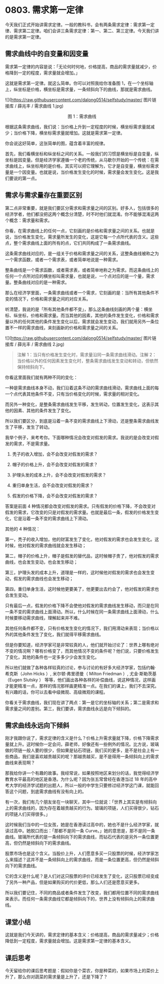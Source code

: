 # 0803. 需求第一定律

今天我们正式开始讲需求定律。一般的教科书，会有两条需求定律：需求第一定律、需求第二定律。咱们会讲三条需求定律：第一、第二、第三定律。今天我们讲的是需求第一定律。

## 需求曲线中的自变量和因变量

需求第一定律的内容是说：「无论何时何地，价格提高，商品的需求量就减少，价格降到一定的程度，需求量就会增加。」

这就是需求第一定律。就这么简单。你可以对照我给你准备图 1，在一个坐标轴上，纵坐标是价格，横坐标是需求量，一条倾斜向下的曲线，那就是需求曲线。

![](https://raw.githubusercontent.com/dalong0514/selfstudy/master/ 图片链接库 / 薛兆丰 / 需求曲线 1.jpg)

<center> 图 1：需求曲线 </center>

根据这条需求曲线，我们说：当价格上升到一定程度的时候，横坐标需求量就减少；当价格下降，横坐标需求量就增加。这就是需求第一定律。

你会说这好简单，这张简单的图，蕴含着丰富的规律。

首先，我们看横坐标和纵坐标之间的关系。一般我们的习惯是横坐标是自变量，纵坐标是因变量。但是经济学家遵循一个老的传统，从马歇尔开始的一个传统：在需求曲线上，纵坐标用的是价格，其实可以把它理解为，它才是自变量，横坐标需求量是一个因变量。也就是说，当价格发生变化的时候，需求量会发生变化。这是我们要说的第一点。

## 需求与需求量存在重要区别

第二点非常重要，就是我们要区分需求和需求量之间的区别。好多人，包括很多的经济学者，他们都没把这两个概念分清楚，时不时他们就混淆。你不能够混淆这两个概念：需求量和需求。

你看，在需求曲线上的任何一点，它刻画的是价格和需求量之间的关系。也就是说，当价格发生变化，需求量所发生的变化，这是它每一个点所代表的含义。这些点，整个需求曲线上面的所有的点，它们共同构成了一条需求曲线。

这条需求曲线对应的，是一组关于价格和需求量之间的关系，这整条曲线被称之为一个需求函数，或者一个需求表，或者简单地说是一种需求。

整条曲线是一个需求函数，或者需求表，或者简单地称之为需求。而这条曲线上的任何一个点所对应的横坐标叫需求量，也就是说，一个点对应的是一个量，需求量。整条曲线对应的是一种需求。

那么在经济学里面，一条需求曲线或者一个需求，它刻画的是：当所有其他条件不变的情况下，价格和需求量之间的对应关系。

听清楚，我说的是「所有其他条件都不变」，那么这条曲线刻画的两个量：横坐标、纵坐标，价格和需求量。而当其他的因素，其他的条件发生变化，价格和需求量以外的任何其他的条件发生变化以后，需求就会发生变动，我们就用另外一条位置不一样的需求曲线，来刻画新的价格和需求量之间的关系。

![](https://raw.githubusercontent.com/dalong0514/selfstudy/master/ 图片链接库 / 薛兆丰 / 需求曲线 2.jpg)

> 注解 1：当只有价格发生变化时，需求量沿同一条需求曲线滑动。注解 2：当价格以外的任何因素发生变化时，整条需求曲线发生变动和转动，但依然保持倾斜向下。

你看这里面我们就有两种不同的变化：

一种是需求曲线本身不动，我们沿着这条不动的需求曲线滑动，需求曲线上面的每一个点代表其他条件不变，只有当价格变化的时候，需求量的相对变化。

而另外一种变化，是整条需求曲线发生平移，发生转动，位置发生变化，这表示其他的因素、其他的条件发生了变化。

所以我们要区分，到底是沿着一条不变的需求曲线上下滑动，还是整条需求曲线发生了平移，发生了转动。

我举个例子，来考考你。下面哪种情况会改变对假发的需求。我说的是会改变对假发的需求，不是需求量。

1. 秃子的收入增加，会不会改变对假发的需求？

2. 帽子的价格上升，会不会改变对假发的需求？

3. 护理头发的成本上升，会不会改变对假发的需求？

4. 重归单身生活，会不会改变对假发的需求？

5. 假发的价格下降，会不会改变对假发的需求？

答案是前面 4 种情况都会改变对假发的需求。只有假发的价格下降，不会改变对假发的需求，它改变的只是对假发的需求量。也就是最后一条，假发的价格发生变化，它是沿着一条不变的需求曲线上下滑动。

其他的 4 种情况：

第一，秃子的收入增加，他的财富发生了变化，他对假发的需求也会发生变化。这时候，他对假发的需求曲线就会发生移动；

第二，帽子的价格上升，帽子是假发的替代品，这时候帽子贵了，他对假发的需求曲线，也会发生变动，也会发生移动；

第三，护理头发的成本上升，道理是一样的，这时候他对假发的需求也会发生变动，假发的需求曲线也会发生移动；

第四，重归单身生活，这时候他更要美了，他更要出去约会了，他对假发的需求也会发生变动。

只有最后一点，假发的价格下降不会使他对假发的需求曲线发生移动，而只是在同一条不变的需求曲线上面滑动。所以，什么时候在同一条需求曲线上面滑动，什么时候要移动需求曲线，理解起来并不难。

其他任何条件都不变，只有价格发生变化的情况下，我们用滑动来表现；当价格以外的其他条件发生了变化，我们就得平移需求曲线。

但是你要知道，经济学家可是非常较真的人，他们就开始讨论了：世界上哪有绝对不变的情况啊？哪有价格变了，而其他情况不变的条件呢？他们说，只要价格发生了变化，其他的条件也一定多多少少会发生变化。

所以他们就做了各种各样较真的讨论，参与讨论的有好多大经济学家，包括约翰·希克斯（John Hicks ）, 米尔顿·弗里德曼（ Milton Friedman ）, 尤金·斯勒茨基（Eugen Slutsky ） 等等，他们画出各种各样的补偿曲线，说这种情况，这样画才能更精准一点，那样的情况那样画更精准一点。在我们的课上，我们不去深究。有兴趣的话，你可以去看中级微观、高级微观的课程。

你看关于需求曲线，我们现在讲了两点：第一是它的坐标轴的关系；第二是需求和需求量之间的差别。第三，我们要讲，需求曲线永远是向下倾斜的。

## 需求曲线永远向下倾斜

刚才我跟你说了，需求定律的含义是什么？价格上升需求量就下降，价格下降需求量就上升。这时候你一定会问，薛老师，好像还有一些例外的情况。比方说，玻璃做的项链一般人要的很少，但如果是钻石项链，我们买的更多，是不是社会上有一些商品，我们是喜欢越贵越买的呢？那越贵越买，是不是得用一条倾斜向上的需求曲线来表现啊？

那我给你讲一个有趣的故事。我经常说，如果按照地区来划分的话，我觉得经济学教育水平最高的地区是香港。为什么呢？因为张五常曾经在香港当过 18 年的高中考大学的经济学试题的出题人，所以一般的中学生只要修过经济学这门课，就能回答这个问题，到底需求曲线有没有向上的。

有一次，我们有几个朋友坐在一块聊天，其中一位就说：「世界上其实是有倾斜向上的需求曲线的，因为存在着越贵越买的行为。玻璃的项链，人们买得很少，钻石的项链人们买得很多。」

这时候我们当中的一位女孩，她是在香港读过高中的，她也不是什么经济学家，就读过高中。她脱口而出：「那都不是同一条 Curve。」她的意思是，那不是同一条曲线。玻璃所代表的是一条倾斜向下的需求曲线，而钻石代表的是另外一条位置更高，但仍然是倾斜向下的需求曲线。

股票市场也是这个含义。当股价上升，人们愿意多买一只股票的时候，经济学家怎么来描述？这并不是一条倾斜向上的需求曲线，而是一条位置更高，但仍然是倾斜向下的需求曲线。

它的含义是什么呢？是人们对这只股票的评价已经发生了变化，这只股票已经变成了另外一种产品，但是如果购买的代价更低，那么人们还是愿意买更多。

所以我们要记住，不同的商品或者条件发生了改变，我们都用位置不同的需求曲线来表示。而任何一条需求曲线它都是倾斜向下的，世界上没有倾斜向上的需求曲线。

## 课堂小结

这就是我们今天讲的，需求定律的基本含义：价格提高，商品的需求量减少；价格降低到一定程度，需求量就会增加。这是需求第一定律的基本含义。

## 课后思考

今天留给你的课后思考题是：假如你是个菜农，你是种菜的，如果市场上的菜价上升了，那么你对蔬菜的需求量是上升了，还是下降了？

